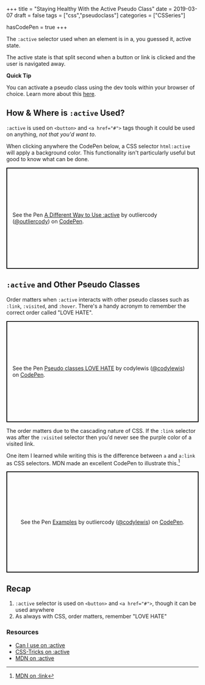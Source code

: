 +++
title = "Staying Healthy With the Active Pseudo Class"
date = 2019-03-07
draft = false
tags = ["css","pseudoclass"]
categories = ["CSSeries"]

hasCodePen = true
+++

The `:active` selector used when an element is in a, you guessed it, active state.

The active state is that split second when a button or link is clicked and the user is navigated away.

**Quick Tip**

You can activate a pseudo class using the dev tools within your browser of choice. Learn more about this [here](https://developers.google.com/web/updates/2015/05/triggering-of-pseudo-classes).

## How & Where is `:active` Used?

`:active` is used on `<button>` and `<a href="#">` tags though it could be used on anything, _not that you'd want to_.

When clicking anywhere the CodePen below, a CSS selector `html:active` will apply a background color. This functionality isn't particularly useful but good to know what can be done.

<p class="codepen" data-height="265" data-theme-id="0" data-default-tab="result" data-user="outliercody" data-slug-hash="drGqKb" style="height: 265px; box-sizing: border-box; display: flex; align-items: center; justify-content: center; border: 2px solid black; margin: 1em 0; padding: 1em;" data-pen-title="A Different Way to Use :active">
  <span>See the Pen <a href="https://codepen.io/outliercody/pen/drGqKb/">
  A Different Way to Use :active</a> by outliercody (<a href="https://codepen.io/outliercody">@outliercody</a>)
  on <a href="https://codepen.io">CodePen</a>.</span>
</p>

## `:active` and Other Pseudo Classes

Order matters when `:active` interacts with other pseudo classes such as `:link`, `:visited`, and `:hover`. There's a handy acronym to remember the correct order called "LOVE HATE".

<p class="codepen" data-height="265" data-theme-id="0" data-default-tab="css" data-user="codylewis" data-slug-hash="rRxqwE" style="height: 265px; box-sizing: border-box; display: flex; align-items: center; justify-content: center; border: 2px solid black; margin: 1em 0; padding: 1em;" data-pen-title="Pseudo classes LOVE HATE">
  <span>See the Pen <a href="https://codepen.io/codylewis/pen/rRxqwE/">
  Pseudo classes LOVE HATE</a> by codylewis (<a href="https://codepen.io/codylewis">@codylewis</a>)
  on <a href="https://codepen.io">CodePen</a>.</span>
</p>

The order matters due to the cascading nature of CSS. If the `:link` selector was after the `:visited` selector then you'd never see the purple color of a visited link.

One item I learned while writing this is the difference between `a` and `a:link` as CSS selectors. MDN made an excellent CodePen to illustrate this.[^1]

<p class="codepen" data-height="265" data-theme-id="0" data-default-tab="html,result" data-user="outliercody" data-slug-hash="XGXxxb" style="height: 265px; box-sizing: border-box; display: flex; align-items: center; justify-content: center; border: 2px solid black; margin: 1em 0; padding: 1em;" data-pen-title="Examples">
  <span>See the Pen <a href="https://codepen.io/outliercody/pen/XGXxxb/">
  Examples</a> by outliercody (<a href="https://codepen.io/codylewis">@codylewis</a>)
  on <a href="https://codepen.io">CodePen</a>.</span>
</p>

## Recap

1. `:active` selector is used on `<button>` and `<a href="#">`, though it can be used anywhere
2. As always with CSS, order matters, remember "LOVE HATE"

### Resources

- [Can I use on :active](https://caniuse.com/#feat=css-sel2)
- [CSS-Tricks on :active](https://css-tricks.com/almanac/selectors/a/active/)
- [MDN on :active](https://developer.mozilla.org/en-US/docs/Web/CSS/:active)

[^1]: [MDN on :link](https://developer.mozilla.org/en-US/docs/Web/CSS/:link)
